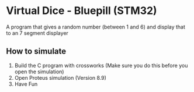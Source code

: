 # Virtual Dice - Bluepill (STM32)

A program that gives a random number (between 1 and 6) and display that to an 7 segment displayer

## How to simulate

1. Build the C program with crossworks (Make sure you do this before you open the simulation)
2. Open Proteus simulation (Version 8.9)
3. Have Fun
